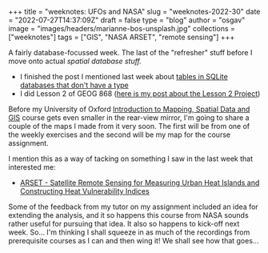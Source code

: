 
+++
title = "weeknotes: UFOs and NASA"
slug = "weeknotes-2022-30"
date = "2022-07-27T14:37:09Z"
draft = false
type = "blog"
author = "osgav"
image = "images/headers/marianne-bos-unsplash.jpg"
collections = ["weeknotes"]
tags = ["GIS", "NASA ARSET", "remote sensing"]
+++

A fairly database-focussed week. The last of the "refresher" stuff before I move onto actual *spatial database stuff.*

<!--more-->

- I finished the post I mentioned last week about [tables in SQLite databases that don't have a type](/blog/sqlite-database-where-not-filtering.html)
- I did Lesson 2 of GEOG 868 ([here is my post about the Lesson 2 Project](/blog/ufo-investigation-organization.html))

Before my University of Oxford [Introduction to Mapping, Spatial Data and GIS](https://www.conted.ox.ac.uk/courses/introducing-mapping-spatial-data-and-gis-online) course gets even smaller in the rear-view mirror, I'm going to share a couple of the maps I made from it very soon. The first will be from one of the weekly exercises and the second will be my map for the course assignment. 

I mention this as a way of tacking on something I saw in the last week that interested me:

- [ARSET - Satellite Remote Sensing for Measuring Urban Heat Islands and Constructing Heat Vulnerability Indices](https://appliedsciences.nasa.gov/join-mission/training/english/arset-satellite-remote-sensing-measuring-urban-heat-islands-and)

Some of the feedback from my tutor on my assignment included an idea for extending the analysis, and it so happens this course from NASA sounds rather useful for pursuing that idea. It also so happens to kick-off next week. So... I'm thinking I shall squeeze in as much of the recordings from prerequisite courses as I can and then wing it! We shall see how that goes...
